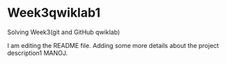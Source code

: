 # Week3qwiklab1
Solving Week3(git and GitHub qwiklab)

I am editing the README file. Adding some more details about the project description1 MANOJ.
